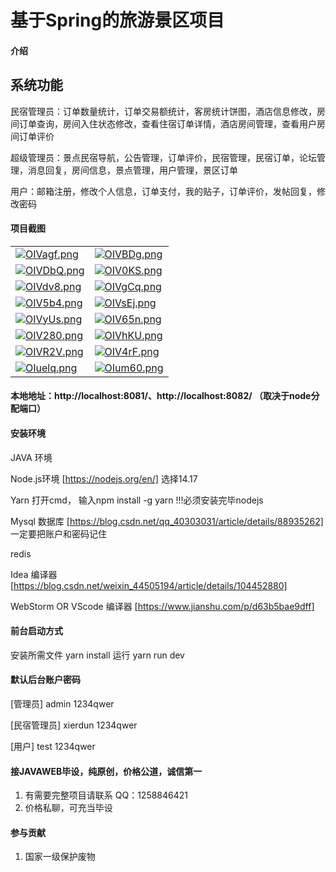 # 基于Spring的旅游景区项目

#### 介绍
## 系统功能
民宿管理员：订单数量统计，订单交易额统计，客房统计饼图，酒店信息修改，房间订单查询，房间入住状态修改，查看住宿订单详情，酒店房间管理，查看用户房间订单评价

超级管理员：景点民宿导航，公告管理，订单评价，民宿管理，民宿订单，论坛管理，消息回复，房间信息，景点管理，用户管理，景区订单

用户：邮箱注册，修改个人信息，订单支付，我的贴子，订单评价，发帖回复，修改密码


#### 项目截图

|  |  |
|---------------------|---------------------|
|[![OIVagf.png](https://s1.ax1x.com/2022/05/17/OIVagf.png)](https://imgtu.com/i/OIVagf)  |[![OIVBDg.png](https://s1.ax1x.com/2022/05/17/OIVBDg.png)](https://imgtu.com/i/OIVBDg) |
| [![OIVDbQ.png](https://s1.ax1x.com/2022/05/17/OIVDbQ.png)](https://imgtu.com/i/OIVDbQ) | [![OIV0KS.png](https://s1.ax1x.com/2022/05/17/OIV0KS.png)](https://imgtu.com/i/OIV0KS) |
| [![OIVdv8.png](https://s1.ax1x.com/2022/05/17/OIVdv8.png)](https://imgtu.com/i/OIVdv8) | [![OIVgCq.png](https://s1.ax1x.com/2022/05/17/OIVgCq.png)](https://imgtu.com/i/OIVgCq) |
| [![OIV5b4.png](https://s1.ax1x.com/2022/05/17/OIV5b4.png)](https://imgtu.com/i/OIV5b4) | [![OIVsEj.png](https://s1.ax1x.com/2022/05/17/OIVsEj.png)](https://imgtu.com/i/OIVsEj) |
| [![OIVyUs.png](https://s1.ax1x.com/2022/05/17/OIVyUs.png)](https://imgtu.com/i/OIVyUs) | [![OIV65n.png](https://s1.ax1x.com/2022/05/17/OIV65n.png)](https://imgtu.com/i/OIV65n) |
| [![OIV280.png](https://s1.ax1x.com/2022/05/17/OIV280.png)](https://imgtu.com/i/OIV280) | [![OIVhKU.png](https://s1.ax1x.com/2022/05/17/OIVhKU.png)](https://imgtu.com/i/OIVhKU) |
| [![OIVR2V.png](https://s1.ax1x.com/2022/05/17/OIVR2V.png)](https://imgtu.com/i/OIVR2V) | [![OIV4rF.png](https://s1.ax1x.com/2022/05/17/OIV4rF.png)](https://imgtu.com/i/OIV4rF) |
| [![OIuelq.png](https://s1.ax1x.com/2022/05/17/OIuelq.png)](https://imgtu.com/i/OIuelq) | [![OIum60.png](https://s1.ax1x.com/2022/05/17/OIum60.png)](https://imgtu.com/i/OIum60)

#### 本地地址：http://localhost:8081/、http://localhost:8082/ （取决于node分配端口）


#### 安装环境
JAVA 环境 

Node.js环境 [https://nodejs.org/en/] 选择14.17

Yarn 打开cmd， 输入npm install -g yarn !!!必须安装完毕nodejs

Mysql 数据库 [https://blog.csdn.net/qq_40303031/article/details/88935262] 一定要把账户和密码记住

redis

Idea 编译器 [https://blog.csdn.net/weixin_44505194/article/details/104452880]

WebStorm OR VScode 编译器 [https://www.jianshu.com/p/d63b5bae9dff]

#### 前台启动方式
安装所需文件 yarn install 
运行 yarn run dev

#### 默认后台账户密码
[管理员]
admin
1234qwer

[民宿管理员]
xierdun
1234qwer

[用户]
test
1234qwer

#### 接JAVAWEB毕设，纯原创，价格公道，诚信第一

1.  有需要完整项目请联系 QQ：1258846421
2.  价格私聊，可充当毕设

#### 参与贡献

1.  国家一级保护废物
